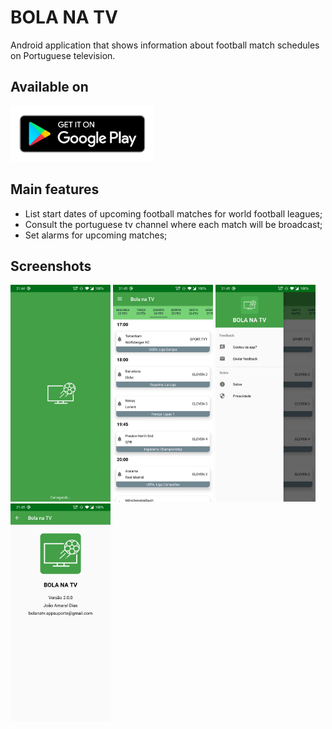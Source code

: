 # BOLA NA TV
Android application that shows information about football match schedules on Portuguese television.

## Available on
[<img src="assets/google-play-badge.png" width="230">](https://play.google.com/store/apps/details?id=com.diasjoao.bolanatv&hl=pt_PT)

## Main features
* List start dates of upcoming football matches for world football leagues;
* Consult the portuguese tv channel where each match will be broadcast;
* Set alarms for upcoming matches;

## Screenshots
[<img src="assets/screenshots/Shot1.png" width=160>](assets/screenshots/Shot1.png)
[<img src="assets/screenshots/Shot2.png" width=160>](assets/screenshots/Shot2.png)
[<img src="assets/screenshots/Shot3.png" width=160>](assets/screenshots/Shot3.png)
[<img src="assets/screenshots/Shot4.png" width=160>](assets/screenshots/Shot4.png)